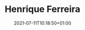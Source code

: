 ---
title: "Henrique Ferreira"
date: 2021-07-11T10:18:50+01:00
weight: 
summary: "Technical support"
role: "science"
profile_image: "/logo_UP1-3.png"
website: ""
---